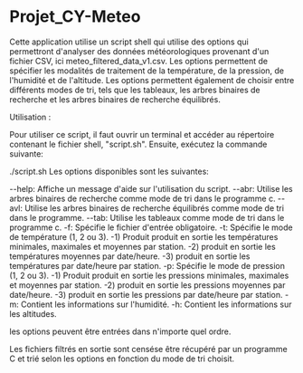 # Projet_CY-Meteo

Cette application utilise un script shell qui utilise des options qui permettront d'analyser des données météorologiques provenant d'un fichier CSV, ici meteo_filtered_data_v1.csv. Les options permettent de spécifier les modalités de traitement de la température, de la pression, de l'humidité et de l'altitude. Les options permettent également de choisir entre différents modes de tri, tels que les tableaux, les arbres binaires de recherche et les arbres binaires de recherche équilibrés.

Utilisation :

Pour utiliser ce script, il faut ouvrir un terminal et accéder au répertoire contenant le fichier shell, "script.sh". Ensuite, exécutez la commande suivante:

./script.sh <OPTIONS>
Les options disponibles sont les suivantes:

--help: Affiche un message d'aide sur l'utilisation du script.
--abr: Utilise les arbres binaires de recherche comme mode de tri dans le programme c.
--avl: Utilise les arbres binaires de recherche équilibrés comme mode de tri dans le programme.
--tab: Utilise les tableaux comme mode de tri dans le programme c.
-f: Spécifie le fichier d'entrée obligatoire.
-t: Spécifie le mode de température (1, 2 ou 3).
  -1) Produit produit en sortie les températures minimales, maximales et moyennes par station.
  -2) produit en sortie les températures moyennes par date/heure.
  -3) produit en sortie les températures par date/heure par station. 
-p: Spécifie le mode de pression (1, 2 ou 3).
  -1) Produit produit en sortie les pressions minimales, maximales et moyennes par station.
  -2) produit en sortie les pressions moyennes par date/heure.
  -3) produit en sortie les pressions par date/heure par station.
-m: Contient les informations sur l'humidité.
-h: Contient les informations sur les altitudes.
  
les options peuvent être entrées dans n'importe quel ordre.

Les fichiers filtrés en sortie sont censése être récupéré par un programme C et trié selon les options en fonction du mode de tri choisit.
